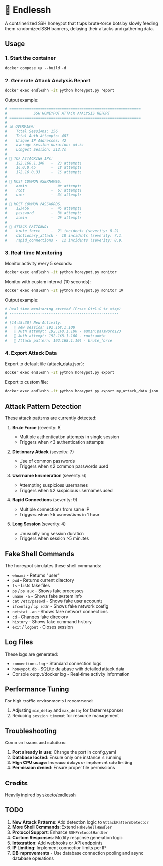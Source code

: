 # 🐍 Endlessh

A containerized SSH honeypot that traps brute-force bots by slowly feeding them randomized SSH banners, delaying their attacks and gathering data.


## Usage

### 1. Start the container

```
docker compose up --build -d
```

### 2. Generate Attack Analysis Report

```bash
docker exec endleshh -it python honeypot.py report
```

Output example:
```bash
# ============================================================
#            SSH HONEYPOT ATTACK ANALYSIS REPORT
# ============================================================
# 
# 📊 OVERVIEW:
#    Total Sessions: 156
#    Total Auth Attempts: 487
#    Unique IP Addresses: 42
#    Average Session Duration: 45.3s
#    Longest Session: 312.7s
# 
# 🎯 TOP ATTACKING IPs:
#    192.168.1.100   -  23 attempts
#    10.0.0.45       -  18 attempts
#    172.16.0.33     -  15 attempts
# 
# 👤 MOST COMMON USERNAMES:
#    admin           -  89 attempts
#    root            -  67 attempts
#    user            -  34 attempts
# 
# 🔐 MOST COMMON PASSWORDS:
#    123456          -  45 attempts
#    password        -  38 attempts
#    admin           -  29 attempts
# 
# 🚨 ATTACK PATTERNS:
#    brute_force     -  23 incidents (severity: 8.2)
#    dictionary_attack -  18 incidents (severity: 7.1)
#    rapid_connections -  12 incidents (severity: 8.9)
```

### 3. Real-time Monitoring

Monitor activity every 5 seconds:
```bash
docker exec endleshh -it python honeypot.py monitor
```

Monitor with custom interval (10 seconds):
```bash
docker exec endleshh -it python honeypot.py monitor 10
```

Output example:
```bash
# Real-time monitoring started (Press Ctrl+C to stop)
# --------------------------------------------------
# 
# [14:25:30] New Activity:
#   🔗 New session: 192.168.1.100
#   🔐 Auth attempt: 192.168.1.100 - admin:password123
#   🔐 Auth attempt: 192.168.1.100 - root:admin
#   🚨 Attack pattern: 192.168.1.100 - brute_force
```

### 4. Export Attack Data

Export to default file (attack_data.json):
```bash
docker exec endleshh -it python honeypot.py export
```

Export to custom file:
```bash
docker exec endleshh -it python honeypot.py export my_attack_data.json
```


## Attack Pattern Detection

These attack patterns are currently detected:

1. **Brute Force** (severity: 8)
   - Multiple authentication attempts in single session
   - Triggers when ≥3 authentication attempts

2. **Dictionary Attack** (severity: 7)
   - Use of common passwords
   - Triggers when ≥2 common passwords used

3. **Username Enumeration** (severity: 6)
   - Attempting suspicious usernames
   - Triggers when ≥2 suspicious usernames used

4. **Rapid Connections** (severity: 9)
   - Multiple connections from same IP
   - Triggers when ≥5 connections in 1 hour

5. **Long Session** (severity: 4)
   - Unusually long session duration
   - Triggers when session >5 minutes

## Fake Shell Commands

The honeypot simulates these shell commands:

- `whoami` - Returns "user"
- `pwd` - Returns current directory
- `ls` - Lists fake files
- `ps` / `ps aux` - Shows fake processes
- `uname -a` - Shows fake system info
- `cat /etc/passwd` - Shows fake user accounts
- `ifconfig` / `ip addr` - Shows fake network config
- `netstat -an` - Shows fake network connections
- `cd` - Changes fake directory
- `history` - Shows fake command history
- `exit` / `logout` - Closes session


## Log Files

These logs are generated:

- `connections.log` - Standard connection logs
- `honeypot.db` - SQLite database with detailed attack data
- Console output/docker log - Real-time activity information


## Performance Tuning

For high-traffic environments I recommend:

1. Adjusting `min_delay` and `max_delay` for faster responses
2. Reducing `session_timeout` for resource management


## Troubleshooting

Common issues and solutions:

1. **Port already in use**: Change the port in config.yaml
2. **Database locked**: Ensure only one instance is running
3. **High CPU usage**: Increase delays or implement rate limiting
4. **Permission denied**: Ensure proper file permissions

## Credits

Heavily inpired by [skeeto/endlessh](https://github.com/skeeto/endlessh/tree/master)

## TODO

1. **New Attack Patterns**: Add detection logic to `AttackPatternDetector`
2. **More Shell Commands**: Extend `FakeShellHandler`
3. **Protocol Support**: Enhance `SSHProtocolHandler`
4. **Custom Responses**: Modify response generation logic
5. **Integration**: Add webhooks or API endpoints
6. **IP Limiting**: Implement connection limits per IP
7. **DB Improvements** - Use database connection pooling and async database operations

